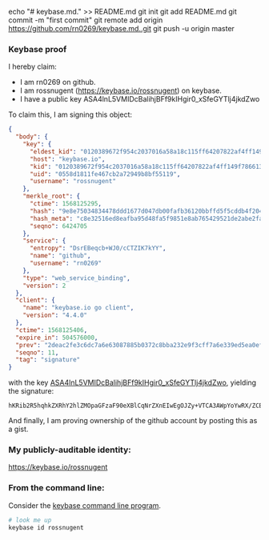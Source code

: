 echo "# keybase.md." >> README.md
git init
git add README.md
git commit -m "first commit"
git remote add origin https://github.com/rn0269/keybase.md..git
git push -u origin master
### Keybase proof

I hereby claim:

  * I am rn0269 on github.
  * I am rossnugent (https://keybase.io/rossnugent) on keybase.
  * I have a public key ASA4lnL5VMIDcBalihjBFf9kIHgir0_xSfeGYTlj4jkdZwo

To claim this, I am signing this object:

```json
{
  "body": {
    "key": {
      "eldest_kid": "0120389672f954c2037016a58a18c115ff64207822af4ff149f786613963e2391d670a",
      "host": "keybase.io",
      "kid": "0120389672f954c2037016a58a18c115ff64207822af4ff149f786613963e2391d670a",
      "uid": "0558d1811fe467cb2a72949b8bf55119",
      "username": "rossnugent"
    },
    "merkle_root": {
      "ctime": 1568125295,
      "hash": "9e8e75034834478ddd1677d047db00fafb36120bbffd5f5cddb4f204efa93982acb83de9c6fb90934389fd5c82ac88ef3353c1471c9eda4428d24242f4318f7c",
      "hash_meta": "c8e32516ed8eafba95d48fa5f9851e8ab765429521de2abe2fa6e434fa7bfd34",
      "seqno": 6424705
    },
    "service": {
      "entropy": "DsrEBeqcb+WJ0/cCTZIK7kYY",
      "name": "github",
      "username": "rn0269"
    },
    "type": "web_service_binding",
    "version": 2
  },
  "client": {
    "name": "keybase.io go client",
    "version": "4.4.0"
  },
  "ctime": 1568125406,
  "expire_in": 504576000,
  "prev": "2deac2fe3c6dc7a6e63087885b0372c8bba232e9f3cff7a6e339ed5ea0ef319f",
  "seqno": 11,
  "tag": "signature"
}
```

with the key [ASA4lnL5VMIDcBalihjBFf9kIHgir0_xSfeGYTlj4jkdZwo](https://keybase.io/rossnugent), yielding the signature:

```
hKRib2R5hqhkZXRhY2hlZMOpaGFzaF90eXBlCqNrZXnEIwEgOJZy+VTCA3AWpYoYwRX/ZCB4Iq9P8Un3hmE5Y+I5HWcKp3BheWxvYWTESpcCC8QgLerC/jxtx6bmMIeIWwNyyLuiMunzz/em4zntXqDvMZ/EIMskk6mre8XXYio3W+4bA5JMID3wWB+LwHwe+d4mUYAjAgHCo3NpZ8RA4ugvNPDKKvO20Q/sTVoy1nuqZHabNFqUIi97otkRavU/0L/AfuB+Ry4P+PtX50AwjFi8Id/6Wm0vGKDRXmfbB6hzaWdfdHlwZSCkaGFzaIKkdHlwZQildmFsdWXEICqpKGbPkGkGwFRrT44cExO6wAfq9EPe7gCOY4Auao85o3RhZ80CAqd2ZXJzaW9uAQ==

```

And finally, I am proving ownership of the github account by posting this as a gist.

### My publicly-auditable identity:

https://keybase.io/rossnugent

### From the command line:

Consider the [keybase command line program](https://keybase.io/download).

```bash
# look me up
keybase id rossnugent
```
